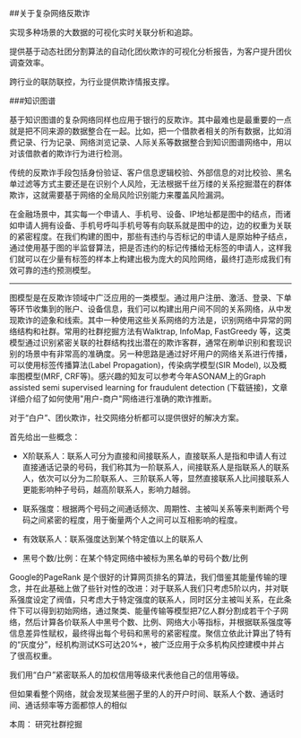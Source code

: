 ##关于复杂网络反欺诈

实现多种场景的大数据的可视化实时关联分析和追踪。

提供基于动态社团分割算法的自动化团伙欺诈的可视化分析报告，为客户提升团伙调查效率。

跨行业的联防联控，为行业提供欺诈情报支撑。

###知识图谱

基于知识图谱的复杂网络同样也应用于银行的反欺诈。其中最难也是最重要的一点就是把不同来源的数据整合在一起。比如，把一个借款者相关的所有数据，比如消费记录、行为记录、网络浏览记录、人际关系等数据整合到知识图谱网络中，用以对该借款者的欺诈行为进行检测。




传统的反欺诈手段包括身份验证、客户信息逻辑校验、外部信息的对比校验、黑名单过滤等方式主要还是在识别个人风险，无法根据千丝万缕的关系挖掘潜在的群体欺诈，这就需要基于网络的全局风险识别能力来覆盖风险漏洞。




在金融场景中，其实每一个申请人、手机号、设备、IP地址都是图中的结点，而诸如申请人拥有设备、手机号呼叫手机号等有向联系就是图中的边，边的权重为关联的紧密程度。在我们构建的图中，那些有违约与否标记的申请人是原始种子结点，通过使用基于图的半监督算法，把是否违约的标记传播给无标签的申请人，这样我们就可以在少量有标签的样本上构建出极为庞大的风险网络，最终打造形成我们有效可靠的违约预测模型。

---

图模型是在反欺诈领域中广泛应用的一类模型。通过用户注册、激活、登录、下单等环节收集到的账户、设备信息，我们可以构建出用户间不同的关系网络，从中发现欺诈的迹象和线索。其中一种使用这些关系网络的方法是，识别网络中异常的网络结构和社群。常用的社群挖掘方法有Walktrap, InfoMap, FastGreedy 等，这类模型通过识别紧密关联的社群结构找出潜在的欺诈客群，通常在刷单识别和套现识别的场景中有非常高的准确度。另一种思路是通过好坏用户的网络关系进行传播，可以使用标签传播算法(Label Propagation)，传染病学模型(SIR Model), 以及概率图模型(MRF, CRF等)。感兴趣的知友可以参考今年ASONAM上的Graph assisted semi supervised learning for fraudulent detection (下载链接)，文章详细介绍了如何使用"用户-商户"网络进行准确的欺诈推断。




对于“白户”、团伙欺诈，社交网络分析都可以提供很好的解决方案。

首先给出一些概念：

- X阶联系人：联系人可分为直接和间接联系人，直接联系人是指和申请人有过直接通话记录的号码，我们称其为一阶联系人，间接联系人是指联系人的联系人，依次可以分为二阶联系人、三阶联系人等，显然直接联系人比间接联系人更能影响种子号码，越高阶联系人，影响力越弱。

- 联系强度：根据两个号码之间通话频次、周期性、主被叫关系等来判断两个号码之间紧密的程度，用于衡量两个人之间可以互相影响的程度。

- 有效联系人：联系强度达到某个特定值以上的联系人

- 黑号个数/比例：在某个特定网络中被标为黑名单的号码个数/比例

Google的PageRank 是个很好的计算网页排名的算法，我们借鉴其能量传输的理念，并在此基础上做了些针对性的改进：对于联系人我们只考虑5阶以内，并对联系强度设定了阀值，只考虑大于特定强度的联系人，同时区分主被叫关系，在此条件下可以得到初始网络，通过聚类、能量传输等模型把7亿人群分割成若干个子网络，然后计算各价联系人中黑号个数、比例、网络大小等指标，并根据联系强度等信息差异性赋权，最终得出每个号码和黑号的紧密程度。聚信立依此计算出了特有的“灰度分”，经机构测试KS可达20%+，被广泛应用于众多机构风控建模中并占了很高权重。


我们用“白户”紧密联系人的加权信用等级来代表他自己的信用等级。


但如果看整个网络，就会发现某些圈子里的人的开户时间、联系人个数、通话时间、通话频率等方面都惊人的相似

本周： 研究社群挖掘